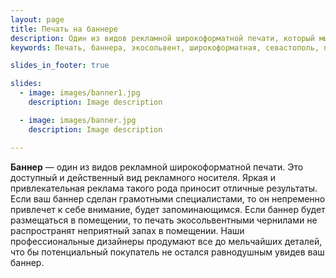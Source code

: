 ```yaml
---
layout: page
title: Печать на баннере
description: Один из видов рекламной широкоформатной печати, который мы предоставляем. Это доступный и действенный вид рекламного носителя. Баннер может быть любого удобного размера, с люверсами и пропайкой для любого вида поверхности к которой он может крепится.
keywords: Печать, баннера, экосольвент, широкоформатная, севастополь, пропайка, баннер, люверсы, интерьерная.

slides_in_footer: true

slides:
  - image: images/banner1.jpg
    description: Image description

  - image: images/banner.jpg
    description: Image description

---
```



**Баннер** — один из видов рекламной широкоформатной печати. Это доступный и действенный вид рекламного носителя. Яркая и привлекательная реклама такого рода приносит отличные результаты. Если ваш баннер сделан грамотными специалистами, то он непременно привлечет к себе внимание, будет запоминающимся. Если баннер будет размещаться в помещении, то печать экосольвентными чернилами не распространят неприятный запах в помещении. Наши профессиональные дизайнеры продумают все до мельчайших деталей, что бы потенциальный покупатель не остался равнодушным увидев ваш баннер.  
